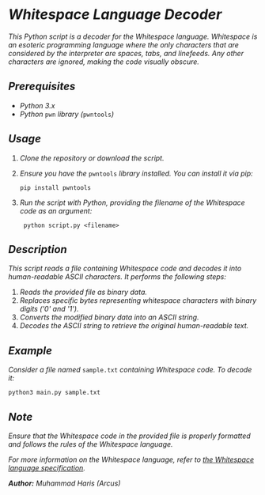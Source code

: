 # *Whitespace Language Decoder*

*This Python script is a decoder for the Whitespace language. Whitespace is an esoteric programming language where the only characters that are considered by the interpreter are spaces, tabs, and linefeeds. Any other characters are ignored, making the code visually obscure.*

## *Prerequisites*

- *Python 3.x*
- *Python* `pwn` *library (*`pwntools`*)*

## *Usage*

1. *Clone the repository or download the script.*
2. *Ensure you have the* `pwntools` *library installed. You can install it via pip:*
   ```
   pip install pwntools
   ```

3. *Run the script with Python, providing the filename of the Whitespace code as an argument:*
   ```
    python script.py <filename>
   ```


## *Description*

*This script reads a file containing Whitespace code and decodes it into human-readable ASCII characters. It performs the following steps:*

1. *Reads the provided file as binary data.*
2. *Replaces specific bytes representing whitespace characters with binary digits ('0' and '1').*
3. *Converts the modified binary data into an ASCII string.*
4. *Decodes the ASCII string to retrieve the original human-readable text.*

## *Example*

*Consider a file named* `sample.txt` *containing Whitespace code. To decode it:*

```
python3 main.py sample.txt
```

## *Note*

*Ensure that the Whitespace code in the provided file is properly formatted and follows the rules of the Whitespace language.*

*For more information on the Whitespace language, refer to* *[the Whitespace language specification](https://en.wikipedia.org/wiki/Whitespace_(programming_language)).*

***Author:** Muhammad Haris (Arcus)*

